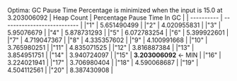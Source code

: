 Optima: GC Pause Time Percentage is minimized when the input is 15.0 at 3.203006092
| Heap Count | Percentage Pause Time In GC |
| ---------- | --------------------------- |
|"1" | 5.651490499 |
|"2" | 4.020955831 |
|"3" | 5.95076679 |
|"4" | 5.878731293 |
|"5" | 6.072783254 |
|"6" | 5.399922601 |
|"7" | 4.719047367 |
|"8" | 4.335357602 |
|"9" | 4.100991668 |
|"10" | 3.765980251 |
|"11" | 4.835071525 |
|"12" | 3.816887384 |
|"13" | 3.854951751 |
|"14" | 3.940724097 |
|"15" | **3.203006092** <- MIN |
|"16" | 3.224021941 |
|"17" | 3.706980404 |
|"18" | 4.590068687 |
|"19" | 4.504112561 |
|"20" | 8.387430908 |